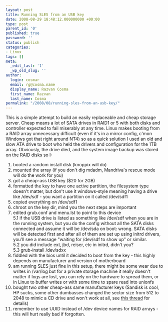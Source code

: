 ```yaml
---
layout: post
title: Running SLES from an USB key
date: 2008-08-29 18:48:12.000000000 +00:00
type: post
parent_id: '0'
published: true
password: ''
status: publish
categories:
- Linux
tags: []
meta:
  _edit_last: '1'
  _wp_old_slug: ''
author:
  login: cosmar
  email: rg@cosma.name
  display_name: Razvan Cosma
  first_name: Razvan
  last_name: Cosma
permalink: "/2008/08/running-sles-from-an-usb-key/"
---
```

This is a simple attempt to build an easily replaceable and cheap storage server. Cheap means a lot of SATA drives in RAID1 or 5 with both disks and controller expected to fail miserably at any time. Linux makes booting from a RAID array unnecessary difficult (even if it's in a mirror config, c'mon Windows got that right around NT4) so as a quick solution I used an old and slow ATA drive to boot who held the drivers and configuration for the 1TB array. Obviously, the drive died, and the system image backup was stored on the RAID disks so I:  
1. booted a random install disk (knoppix will do)  
2. mounted the array (if you don't dig mdadm, Mandriva's rescue mode will do the work for you)  
3. got a cheap-ass USB key ($20 for 2GB)  
3. formatted the key to have one active partition, the filesystem type doesn't matter, but don't use it windows-style meaning having a drive like /dev/sdf - you want a partition on it called /dev/sdf1  
3. copied everything on /dev/sdf1  
4. chroot on the key dir, mind you the next steps are important  
5. edited grub.conf and menu.lst to point to this device  
5.1 if the USB drive is listed as something like /dev/sdf when you are in the running system, but you do the config without all the SATA disks connected and assume it will be /dev/sda on boot: wrong. SATA disks will be detected first and after all of them are set up using initrd drivers, you'll see a message "waiting for /dev/sdf to show up" or similar.  
5.2 you did include ext, jbd, reiser, etc in initrd, didn't you?  
5.3 grub-install /dev/sdxx  
6. fiddled with the bios until it decided to boot from the key - this highly depends on manufacturer and version of motherboard  
7. am running SLES just fine in this setup, there might be some wear due to writes in /var/log but for a private storage machine it really doesn't matter if logs are lost, you can rely on the hardware to spread them, or in Linux to buffer writes or with some time to spare read into unionfs  
8. bought two other cheap-ass same manufacturer keys (Sandisk is cool, HP sucks, some other dumbasses changed the sector size from 512 to 2048 to mimic a CD drive and won't work at all, see [this thread](http://syslinux.zytor.com/archives/2007-March/008284.html) for details)  
0. remember to use UUID instead of /dev device names for RAID arrays - this will hurt really bad if forgotten.


